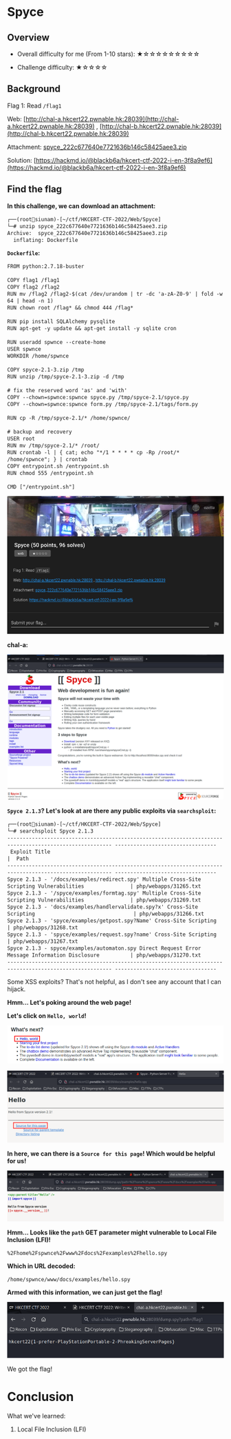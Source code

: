 # Spyce

## Overview

- Overall difficulty for me (From 1-10 stars): ★☆☆☆☆☆☆☆☆☆

- Challenge difficulty: ★☆☆☆☆

## Background

Flag 1: Read `/flag1`

Web: [http://chal-a.hkcert22.pwnable.hk:28039](http://chal-a.hkcert22.pwnable.hk:28039) , [http://chal-b.hkcert22.pwnable.hk:28039](http://chal-b.hkcert22.pwnable.hk:28039)

Attachment: [spyce_222c677640e7721636b146c58425aee3.zip](https://file.hkcert22.pwnable.hk/spyce_222c677640e7721636b146c58425aee3.zip)

Solution: [https://hackmd.io/@blackb6a/hkcert-ctf-2022-i-en-3f8a9ef6](https://hackmd.io/@blackb6a/hkcert-ctf-2022-i-en-3f8a9ef6)

## Find the flag

**In this challenge, we can download an attachment:**
```
┌──(root🌸siunam)-[~/ctf/HKCERT-CTF-2022/Web/Spyce]
└─# unzip spyce_222c677640e7721636b146c58425aee3.zip 
Archive:  spyce_222c677640e7721636b146c58425aee3.zip
  inflating: Dockerfile
```

**`Dockerfile`:**
```
FROM python:2.7.18-buster

COPY flag1 /flag1
COPY flag2 /flag2
RUN mv /flag2 /flag2-$(cat /dev/urandom | tr -dc 'a-zA-Z0-9' | fold -w 64 | head -n 1)
RUN chown root /flag* && chmod 444 /flag*

RUN pip install SQLAlchemy pysqlite
RUN apt-get -y update && apt-get install -y sqlite cron

RUN useradd spwnce --create-home
USER spwnce 
WORKDIR /home/spwnce

COPY spyce-2.1-3.zip /tmp
RUN unzip /tmp/spyce-2.1-3.zip -d /tmp

# fix the reserved word 'as' and 'with'
COPY --chown=spwnce:spwnce spyce.py /tmp/spyce-2.1/spyce.py     
COPY --chown=spwnce:spwnce form.py /tmp/spyce-2.1/tags/form.py 

RUN cp -R /tmp/spyce-2.1/* /home/spwnce/

# backup and recovery
USER root
RUN mv /tmp/spyce-2.1/* /root/
RUN crontab -l | { cat; echo "*/1 * * * * cp -Rp /root/* /home/spwnce"; } | crontab
COPY entrypoint.sh /entrypoint.sh
RUN chmod 555 /entrypoint.sh

CMD ["/entrypoint.sh"]
```

![](https://github.com/siunam321/CTF-Writeups/blob/main/HKCERT-CTF-2022/images/Pasted%20image%2020221111054040.png)

**chal-a:**

![](https://github.com/siunam321/CTF-Writeups/blob/main/HKCERT-CTF-2022/images/Pasted%20image%2020221111054218.png)

**`Spyce 2.1.3`? Let's look at are there any public exploits via `searchsploit`:**
```
┌──(root🌸siunam)-[~/ctf/HKCERT-CTF-2022/Web/Spyce]
└─# searchsploit Spyce 2.1.3
-------------------------------------------------------------------------------------------------------- ---------------------------------
 Exploit Title                                                                                          |  Path
-------------------------------------------------------------------------------------------------------- ---------------------------------
Spyce 2.1.3 - '/docs/examples/redirect.spy' Multiple Cross-Site Scripting Vulnerabilities               | php/webapps/31265.txt
Spyce 2.1.3 - '/spyce/examples/formtag.spy' Multiple Cross-Site Scripting Vulnerabilities               | php/webapps/31269.txt
Spyce 2.1.3 - 'docs/examples/handlervalidate.spy?x' Cross-Site Scripting                                | php/webapps/31266.txt
Spyce 2.1.3 - 'spyce/examples/getpost.spy?Name' Cross-Site Scripting                                    | php/webapps/31268.txt
Spyce 2.1.3 - 'spyce/examples/request.spy?name' Cross-Site Scripting                                    | php/webapps/31267.txt
Spyce 2.1.3 - spyce/examples/automaton.spy Direct Request Error Message Information Disclosure          | php/webapps/31270.txt
-------------------------------------------------------------------------------------------------------- ---------------------------------
```

Some XSS exploits? That's not helpful, as I don't see any account that I can hijack.

**Hmm... Let's poking around the web page!**

**Let's click on `Hello, world`!** 

![](https://github.com/siunam321/CTF-Writeups/blob/main/HKCERT-CTF-2022/images/Pasted%20image%2020221111054639.png)

![](https://github.com/siunam321/CTF-Writeups/blob/main/HKCERT-CTF-2022/images/Pasted%20image%2020221111054821.png)

**In here, we can there is a `Source for this page`! Which would be helpful for us!**

![](https://github.com/siunam321/CTF-Writeups/blob/main/HKCERT-CTF-2022/images/Pasted%20image%2020221111054905.png)

**Hmm... Looks like the `path` GET parameter might vulnerable to Local File Inclusion (LFI)!**

```
%2Fhome%2Fspwnce%2Fwww%2Fdocs%2Fexamples%2Fhello.spy
```

**Which in URL decoded:**
```
/home/spwnce/www/docs/examples/hello.spy
```

**Armed with this information, we can just get the flag!**

![](https://github.com/siunam321/CTF-Writeups/blob/main/HKCERT-CTF-2022/images/Pasted%20image%2020221111055157.png)

We got the flag!

# Conclusion

What we've learned:

1. Local File Inclusion (LFI)